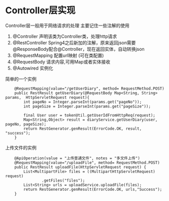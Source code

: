 # Controller层实现

Controller层一般用于网络请求的处理
主要记住一些注解的使用

1. @Controller 声明该类为Controller类，处理http请求
2. @RestController	Spring4之后新加的注解，原来返回json需要@ResponseBody配合@Controller，现在返回实体，自动转换json
3. @RequestMapping	配置url映射 (可在类配置)
4. @RequestBody 请求内容,可用Map或者实体接收
5. @Autowired 实例化

简单的一个实例
```
    @RequestMapping(value="/getUserDiary", method= RequestMethod.POST)
    public RestResult getUserDiary(@RequestBody Map<String, String> params,  HttpServletRequest request){
        int pageNo = Integer.parseInt(params.get("pageNo"));
        int pageSize = Integer.parseInt(params.get("pageSize"));

        final User user = tokenUtil.getUserIdFromHttpReq(request);
        Map<String,Object> result = diaryService.getUserDiary(user, pageNo, pageSize);
        return RestGenerator.genResult(ErrorCode.OK, result, "success");
    }
```
上传文件的实例
```
    @ApiOperation(value = "上传普通文件", notes = "多文件上传")
    @RequestMapping(value="/uploadFile", method= RequestMethod.POST)
    public RestResult uploadFile(HttpServletRequest request) {
        List<MultipartFile> files = ((MultipartHttpServletRequest) request)
                .getFiles("files");
        List<String> urls = uploadService.uploadFile(files);
        return RestGenerator.genResult(ErrorCode.OK, urls,"Success");
    }
```

